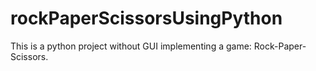 # rockPaperScissorsUsingPython
This is a python project without GUI implementing a game: Rock-Paper-Scissors.
